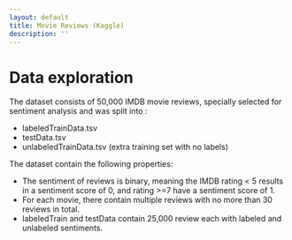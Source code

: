 ```yaml
---
layout: default
title: Movie Reviews (Kaggle)
description: ''
---
```


# Data exploration
The dataset consists of 50,000 IMDB movie reviews, specially selected for sentiment analysis and was 
split into :
* labeledTrainData.tsv
* testData.tsv
* unlabeledTrainData.tsv (extra training set with no labels)

The dataset contain the following properties:
* The sentiment of reviews is binary, meaning the IMDB rating < 5 results in a sentiment score of 0, and rating >=7 have a sentiment score of 1. 
* For each movie, there contain multiple reviews with no more than 30 reviews in total.
* labeledTrain and testData contain 25,000 review each with labeled and unlabeled sentiments.



